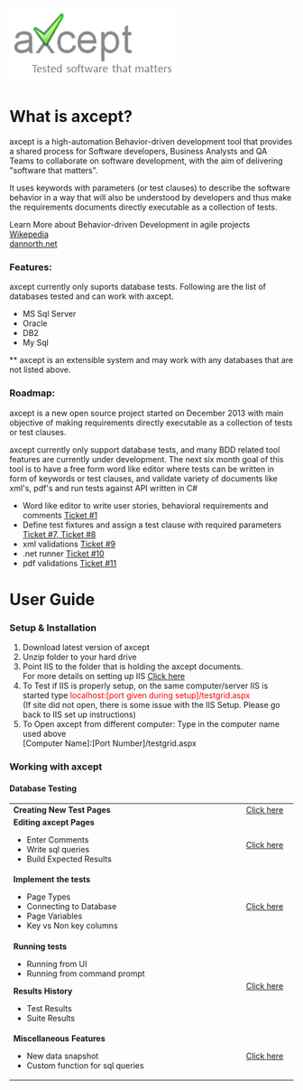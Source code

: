 
<img src="https://github.com/rvunnava/axcept/raw/master/images/axcept.png" alt="axcept">


<h1> What is axcept? </h1>
axcept is a high-automation Behavior-driven development tool that provides a shared process for Software developers, Business Analysts and QA Teams to collaborate on software development, with the aim of delivering "software that matters". 

It uses keywords with parameters (or test clauses) to describe the software behavior in a way that will also be understood by developers and thus make the requirements documents directly executable as a collection of tests.

Learn More about Behavior-driven Development in agile projects <br/>
<a href="http://en.wikipedia.org/wiki/Behavior-driven_development">Wikepedia</a> <br/>
<a href="http://dannorth.net/introducing-bdd/">dannorth.net</a>


<h3>Features:</h3>
axcept currently only suports database tests. 
Following are the list of databases tested and can work with axcept. 
<ul>
  <li>MS Sql Server</li>
  <li>Oracle</li>
  <li>DB2</li>
  <li>My Sql</li>
</ul>
** axcept is an extensible system and may work with any databases that are not listed above.

<h3>Roadmap:</h3>
axcept is a new open source project started on December 2013 with main objective of making requirements directly executable as a collection of tests or test clauses.  <br/>

axcept currently only support database tests, and many BDD related tool features are currently under development. 
The next six month goal of this tool is to have a free form word like editor where tests can be written in form of keywords or test clauses, and validate variety of documents like xml's, pdf's and run tests against API written in C#
<ul>
  <li>Word like editor to write user stories, behavioral requirements and comments <a href="https://github.com/rvunnava/axcept/issues/1"> Ticket #1 </a></li>
  <li>Define test fixtures and assign a test clause with required parameters 
  <a href="https://github.com/rvunnava/axcept/issues/7"> Ticket #7, </a>
  <a href="https://github.com/rvunnava/axcept/issues/8"> Ticket #8 </a></li>
  <li>xml validations <a href="https://github.com/rvunnava/axcept/issues/9"> Ticket #9 </a></li>
  <li>.net runner <a href="https://github.com/rvunnava/axcept/issues/10"> Ticket #10 </a></li>
  <li>pdf validations <a href="https://github.com/rvunnava/axcept/issues/11"> Ticket #11 </a></li>
</ul>

<h1>User Guide</h1>
<h3> Setup & Installation</h3>
<ol>
  <li>Download latest version of axcept</li>
  <li>Unzip folder to your hard drive</li>
  <li>Point IIS to the folder that is holding the axcept documents.<br/> For more details on setting up IIS <a href="http://support.microsoft.com/kb/323972">Click here </a></li>
  <li>To Test if IIS is properly setup, on the same computer/server IIS is started type <font color="red"> localhost:[port given during setup]/testgrid.aspx </font> <br/> (If site did not open, there is some issue with the IIS Setup. Please go back to IIS set up instructions) 
  </li>
  <li>To Open axcept from different computer: Type in the computer name used above <br/> [Computer Name]:[Port Number]/testgrid.aspx</li>
</ol>

<h3>Working with axcept</h3>
<h4>Database Testing</h4>
<table width="400px">
<tr>
  <td align="left"><b>Creating New Test Pages</b></td>
  <td align="center">
    <a href="https://github.com/rvunnava/axcept-documentation/raw/master/ppt/CreateNewTest.ppsx">Click here</a></td>
</tr>

<tr>
  <td align="left"><b>Editing axcept Pages</b>
  <ul>
    <li>Enter Comments</li>
    <li>Write sql queries</li>
    <li>Build Expected Results</li>
  </ul>
  </td>
  <td align="center">
    <a href="https://github.com/rvunnava/axcept-documentation/raw/master/ppt/EditTest.ppsx">Click here</a></td>
</tr>

<tr>
  <td align="left"><b>Implement the tests</b>
  <ul>
    <li>Page Types</li>
    <li>Connecting to Database</li>
    <li>Page Variables</li>
    <li>Key vs Non key columns</li>
  </ul>
  </td>
  <td align="center">
    <a href="https://github.com/rvunnava/axcept-documentation/raw/master/ppt/ImplimentTests.ppsx">Click here</a></td>
</tr>

<tr>
  <td align="left" width="550"><b>Running tests</b>
  <ul>
    <li>Running from UI</li>
    <li>Running from command prompt</li>
  </ul>
  <b>Results History</b>
  <ul>
    <li>Test Results</li>
    <li>Suite Results</li>
  </ul>
  
  
  </td>
  <td width="120" align="center">
    <a href="https://github.com/rvunnava/axcept-documentation/raw/master/ppt/RunningTests.ppsx">Click here</a></td>
</tr>

<tr>
  <td align="left"><b>Miscellaneous Features</b>
  <ul>
    <li>New data snapshot</li>
    <li>Custom function for sql queries</li>
  </ul>
  
  </td>
  <td align="center">
    <a href="https://github.com/rvunnava/axcept-documentation/raw/master/ppt/MiscFeatures.ppsx">Click here</a></td>
</tr>

</table>



